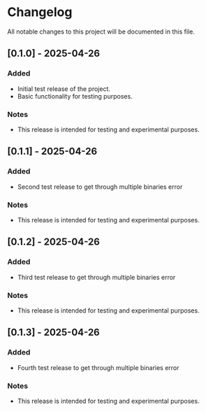 # Changelog

All notable changes to this project will be documented in this file.

## [0.1.0] - 2025-04-26

### Added
- Initial test release of the project.
- Basic functionality for testing purposes.

### Notes
- This release is intended for testing and experimental purposes.

## [0.1.1] - 2025-04-26

### Added
- Second test release to get through multiple binaries error

### Notes
- This release is intended for testing and experimental purposes.

## [0.1.2] - 2025-04-26

### Added
- Third test release to get through multiple binaries error

### Notes
- This release is intended for testing and experimental purposes.

## [0.1.3] - 2025-04-26

### Added
- Fourth test release to get through multiple binaries error

### Notes
- This release is intended for testing and experimental purposes.